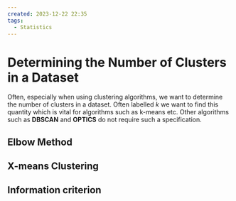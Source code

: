```yaml
---
created: 2023-12-22 22:35
tags:
  - Statistics
---
```


# Determining the Number of Clusters in a Dataset

Often, especially when using clustering algorithms, we want to determine the number of clusters in a dataset. Often labelled $k$ we want to find this quantity which is vital for algorithms such as k-means etc. Other algorithms such as **DBSCAN** and **OPTICS** do not require such a specification. 

## Elbow Method

## X-means Clustering

## Information criterion

